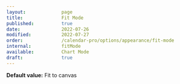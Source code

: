 ```yaml
---
layout:             page
title:              Fit Mode 
published:          true
date:               2022-07-26
modified:           2022-07-27
order:              /calendar-pro/options/appearance/fit-mode
internal:           fitMode
available:          Chart Mode
draft:              true
---
```

**Default value:** Fit to canvas